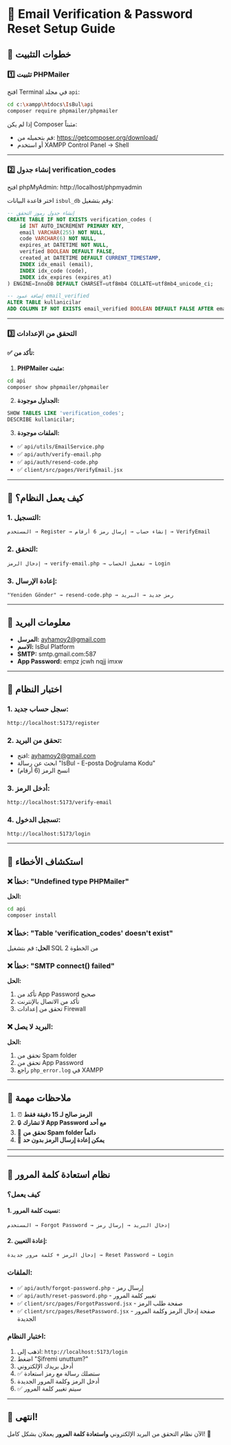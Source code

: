 # 📧 Email Verification & Password Reset Setup Guide

## 🚀 خطوات التثبيت

### 1️⃣ تثبيت PHPMailer

افتح Terminal في مجلد `api`:

```bash
cd c:\xampp\htdocs\IsBul\api
composer require phpmailer/phpmailer
```

إذا لم يكن Composer مثبتاً:
- قم بتحميله من: https://getcomposer.org/download/
- أو استخدم XAMPP Control Panel → Shell

---

### 2️⃣ إنشاء جدول verification_codes

افتح phpMyAdmin: http://localhost/phpmyadmin

اختر قاعدة البيانات `isbul_db` وقم بتشغيل:

```sql
-- إنشاء جدول رموز التحقق
CREATE TABLE IF NOT EXISTS verification_codes (
    id INT AUTO_INCREMENT PRIMARY KEY,
    email VARCHAR(255) NOT NULL,
    code VARCHAR(6) NOT NULL,
    expires_at DATETIME NOT NULL,
    verified BOOLEAN DEFAULT FALSE,
    created_at DATETIME DEFAULT CURRENT_TIMESTAMP,
    INDEX idx_email (email),
    INDEX idx_code (code),
    INDEX idx_expires (expires_at)
) ENGINE=InnoDB DEFAULT CHARSET=utf8mb4 COLLATE=utf8mb4_unicode_ci;

-- إضافة عمود email_verified
ALTER TABLE kullanicilar 
ADD COLUMN IF NOT EXISTS email_verified BOOLEAN DEFAULT FALSE AFTER email;
```

---

### 3️⃣ التحقق من الإعدادات

#### ✅ تأكد من:

1. **PHPMailer مثبت:**
```bash
cd api
composer show phpmailer/phpmailer
```

2. **الجداول موجودة:**
```sql
SHOW TABLES LIKE 'verification_codes';
DESCRIBE kullanicilar;
```

3. **الملفات موجودة:**
- ✅ `api/utils/EmailService.php`
- ✅ `api/auth/verify-email.php`
- ✅ `api/auth/resend-code.php`
- ✅ `client/src/pages/VerifyEmail.jsx`

---

## 🎯 كيف يعمل النظام؟

### **1. التسجيل:**
```
المستخدم → Register → إنشاء حساب → إرسال رمز 6 أرقام → VerifyEmail
```

### **2. التحقق:**
```
إدخال الرمز → verify-email.php → تفعيل الحساب → Login
```

### **3. إعادة الإرسال:**
```
"Yeniden Gönder" → resend-code.php → رمز جديد → البريد
```

---

## 📧 معلومات البريد

- **المرسل:** ayhamoy2@gmail.com
- **الاسم:** IsBul Platform
- **SMTP:** smtp.gmail.com:587
- **App Password:** empz jcwh nqjj imxw

---

## 🧪 اختبار النظام

### **1. سجل حساب جديد:**
```
http://localhost:5173/register
```

### **2. تحقق من البريد:**
- افتح: ayhamoy2@gmail.com
- ابحث عن رسالة "IsBul - E-posta Doğrulama Kodu"
- انسخ الرمز (6 أرقام)

### **3. أدخل الرمز:**
```
http://localhost:5173/verify-email
```

### **4. تسجيل الدخول:**
```
http://localhost:5173/login
```

---

## 🔧 استكشاف الأخطاء

### ❌ **خطأ: "Undefined type PHPMailer"**
**الحل:**
```bash
cd api
composer install
```

### ❌ **خطأ: "Table 'verification_codes' doesn't exist"**
**الحل:** قم بتشغيل SQL من الخطوة 2

### ❌ **خطأ: "SMTP connect() failed"**
**الحل:** 
1. تأكد من App Password صحيح
2. تأكد من الاتصال بالإنترنت
3. تحقق من إعدادات Firewall

### ❌ **البريد لا يصل:**
**الحل:**
1. تحقق من Spam folder
2. تحقق من App Password
3. راجع `php_error.log` في XAMPP

---

## 📝 ملاحظات مهمة

1. ⏰ **الرمز صالح لـ 15 دقيقة فقط**
2. 🔒 **لا تشارك App Password مع أحد**
3. 📧 **تحقق من Spam folder دائماً**
4. 🔄 **يمكن إعادة إرسال الرمز بدون حد**

---

---

## 🔐 نظام استعادة كلمة المرور

### **كيف يعمل؟**

#### **1. نسيت كلمة المرور:**
```
المستخدم → Forgot Password → إدخال البريد → إرسال رمز
```

#### **2. إعادة التعيين:**
```
إدخال الرمز + كلمة مرور جديدة → Reset Password → Login
```

### **الملفات:**
- ✅ `api/auth/forgot-password.php` - إرسال رمز
- ✅ `api/auth/reset-password.php` - تغيير كلمة المرور
- ✅ `client/src/pages/ForgotPassword.jsx` - صفحة طلب الرمز
- ✅ `client/src/pages/ResetPassword.jsx` - صفحة إدخال الرمز وكلمة المرور الجديدة

### **اختبار النظام:**

1. اذهب إلى: `http://localhost:5173/login`
2. اضغط "Şifremi unuttum?"
3. أدخل بريدك الإلكتروني
4. ✅ ستصلك رسالة مع رمز استعادة
5. أدخل الرمز وكلمة المرور الجديدة
6. ✅ سيتم تغيير كلمة المرور

---

## 🎉 انتهى!

الآن نظام التحقق من البريد الإلكتروني **واستعادة كلمة المرور** يعملان بشكل كامل! 🚀
